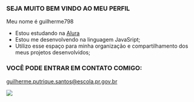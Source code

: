  ### SEJA MUITO BEM VINDO AO MEU PERFIL 

Meu nome é guilherme798

- Estou estudando na [Alura](https://www.alura.com.br/)
- Estou me desenvolvendo na linguagem JavaSript;
- Utilizo esse espaço para minha organização e compartilhamento dos meus projetos desenvolvidos;

 ### VOCÊ PODE ENTRAR EM CONTATO COMIGO:

  guilherme.putrique.santos@escola.pr.gov.br

![](https://media.tenor.com/_4uEGfEEfoUAAAAC/cat-computer.gif)
